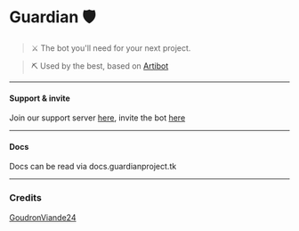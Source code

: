 # Guardian 🛡
> ⚔ The bot you'll need for your next project.

> ⛏ Used by the best, based on [Artibot](https://github.com/Artivain/artibot "Artibot")

------------

#### Support & invite
Join our support server [here](https://discord.gg/5wWh5GTTNT "here"), invite the bot [here](https://discord.com/api/oauth2/authorize?client_id=937774968488476702&permissions=8&scope=bot "here")

------------

#### Docs
Docs can be read via docs.guardianproject.tk

------------

### Credits
[GoudronViande24](https://github.com/Artivain "GoudronViande24")
